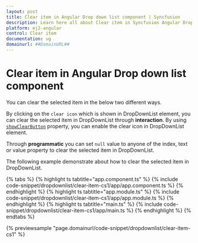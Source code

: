```yaml
---
layout: post
title: Clear item in Angular Drop down list component | Syncfusion
description: Learn here all about Clear item in Syncfusion Angular Drop down list component of Syncfusion Essential JS 2 and more.
platform: ej2-angular
control: Clear item 
documentation: ug
domainurl: ##DomainURL##
---
```


# Clear item in Angular Drop down list component

You can clear the selected item in the below two different ways.

By clicking on the `clear icon` which is shown in DropDownList element, you can clear the selected item in
DropDownList through **interaction**. By using [`showClearButton`](https://ej2.syncfusion.com/angular/documentation/api/drop-down-list/#showclearbutton)
property, you can enable the clear icon in DropDownList element.

Through **programmatic** you can set `null` value to anyone of the index, text or value property to clear the selected item in DropDownList.

The following example demonstrate about how to clear the selected item in DropDownList.

{% tabs %}
{% highlight ts tabtitle="app.component.ts" %}
{% include code-snippet/dropdownlist/clear-item-cs1/app/app.component.ts %}
{% endhighlight %}
{% highlight ts tabtitle="app.module.ts" %}
{% include code-snippet/dropdownlist/clear-item-cs1/app/app.module.ts %}
{% endhighlight %}
{% highlight ts tabtitle="main.ts" %}
{% include code-snippet/dropdownlist/clear-item-cs1/app/main.ts %}
{% endhighlight %}
{% endtabs %}
  
{% previewsample "page.domainurl/code-snippet/dropdownlist/clear-item-cs1" %}